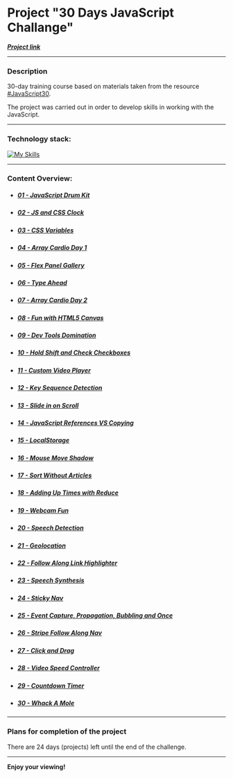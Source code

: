 # Project "30 Days JavaScript Challange"
***[Project link](https://loner789.github.io/30-days-js-challange)***
___
### Description
30-day training course based on materials taken from the resource [#JavaScript30](https://JavaScript30.com).

The project was carried out in order to develop skills in working with the JavaScript.
___
### Technology stack:
[![My Skills](https://skills.thijs.gg/icons?i=html,css,js,git)](https://skills.thijs.gg)
___
### Content Overview:
* ##### [01 - JavaScript Drum Kit](https://loner789.github.io/30-days-js-challange/01-js-drum-kit/index.html)
* ##### [02 - JS and CSS Clock](https://loner789.github.io/30-days-js-challange/02-js-and-css-clock/index.html)
* ##### [03 - CSS Variables](https://loner789.github.io/30-days-js-challange/03-css-variables/index.html)
* ##### [04 - Array Cardio Day 1](https://loner789.github.io/30-days-js-challange/04-array-cardio-day-1/index.html)
* ##### [05 - Flex Panel Gallery](https://loner789.github.io/30-days-js-challange/05-flex-panel-gallery/index.html)
* ##### [06 - Type Ahead](https://loner789.github.io/30-days-js-challange/06-type-ahead/index.html)
* ##### [07 - Array Cardio Day 2](https://loner789.github.io/30-days-js-challange/07-array-cardio-day-2/index.html)
* ##### [08 - Fun with HTML5 Canvas]()
* ##### [09 - Dev Tools Domination]()
* ##### [10 - Hold Shift and Check Checkboxes]()
* ##### [11 - Custom Video Player]()
* ##### [12 - Key Sequence Detection]()
* ##### [13 - Slide in on Scroll]()
* ##### [14 - JavaScript References VS Copying]()
* ##### [15 - LocalStorage]()
* ##### [16 - Mouse Move Shadow]()
* ##### [17 - Sort Without Articles]()
* ##### [18 - Adding Up Times with Reduce]()
* ##### [19 - Webcam Fun]()
* ##### [20 - Speech Detection]()
* ##### [21 - Geolocation]()
* ##### [22 - Follow Along Link Highlighter]()
* ##### [23 - Speech Synthesis]()
* ##### [24 - Sticky Nav]()
* ##### [25 - Event Capture, Propagation, Bubbling and Once]()
* ##### [26 - Stripe Follow Along Nav]()
* ##### [27 - Click and Drag]()
* ##### [28 - Video Speed Controller]()
* ##### [29 - Countdown Timer]()
* ##### [30 - Whack A Mole]()
___
### Plans for completion of the project

There are 24 days (projects) left until the end of the challenge.
___

**Enjoy your viewing!**